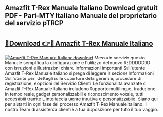 ## Amazfit T-Rex Manuale Italiano Download gratuit PDF - Part-MTY Italiano Manuale del proprietario del servizio pTRCP

# <h2><a href="http://dfdi9gi.blite.top/?on=Amazfit+T-Rex+Manuale+Italiano">🔗Download 👉🔴 Amazfit T-Rex Manuale Italiano</a></h2>

[![Amazfit T-Rex Manuale Italiano download](https://i.imgur.com/lujVjoI.png)](http://dfdi9gi.blite.top/?on=Amazfit+T-Rex+Manuale+Italiano)
Messa in servizio questo Manuale semplifica la configurazione e l'utilizzo del nuovo REDDDDDDD con istruzioni e illustrazioni chiare. Informazioni importanti Sull'utente Amazfit T-Rex Manuale Italiano si prega di leggere la sezione Informazioni Sull'utente per i dettagli sulla copertura della garanzia, procedure di registrazione, e opzioni del Servizio Clienti. Le funzionalità avanzate di Amazfit T-Rex Manuale Italiano includono Supporto multilingue, traduzione in tempo reale, gadget personalizzabili e riconoscimento vocale, tutti accessibili tramite L'interfaccia utente intuitiva e personalizzabile. Siamo qui per aiutarti in ogni fase del processo Amazfit T-Rex Manuale Italiano. Il nostro Team di assistenza clienti è a tua disposizione per tutto il tuo viaggio.
